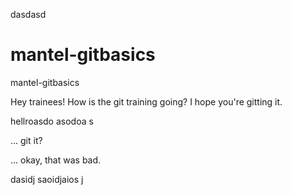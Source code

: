 dasdasd

# mantel-gitbasics
mantel-gitbasics

Hey trainees! How is the git training going? I hope you're gitting it.

hellroasdo asodoa s

... git it? 

... okay, that was bad.

dasidj saoidjaios j
